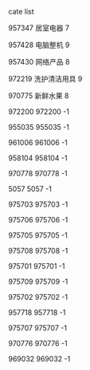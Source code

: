 cate list

957347 居室电器 7

957428 电脑整机 9

957430 网络产品 8

972219 洗护清洁用具 9

970775 新鲜水果 8

972200 972200 -1

955035 955035 -1

961006 961006 -1

958104 958104 -1

970778 970778 -1

5057 5057 -1

975703 975703 -1

975706 975706 -1

975705 975705 -1

975708 975708 -1

975701 975701 -1

975709 975709 -1

975702 975702 -1

957718 957718 -1

975707 975707 -1

970776 970776 -1

969032 969032 -1

